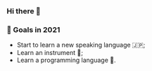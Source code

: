 ### Hi there 👋

### 🚀 Goals in 2021
- Start to learn a new speaking language 🇯🇵;
- Learn an instrument 🎹;
- Learn a programming language 👾.

<!--
**jiyuzhuang/jiyuzhuang** is a ✨ _special_ ✨ repository because its `README.md` (this file) appears on your GitHub profile.

Here are some ideas to get you started:

- 🔭 I’m currently working on ...
- 🌱 I’m currently learning ...
- 👯 I’m looking to collaborate on ...
- 🤔 I’m looking for help with ...
- 💬 Ask me about ...
- 📫 How to reach me: ...
- 😄 Pronouns: ...
- ⚡ Fun fact: ...
-->
